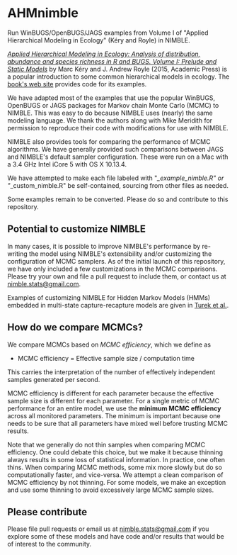 # AHMnimble

Run WinBUGS/OpenBUGS/JAGS examples from Volume I of "Applied Hierarchical
Modeling in Ecology" (Kéry and Royle) in NIMBLE.

[*Applied Hierarchical Modeling in Ecology: Analysis of distribution, abundance and species richness in R and BUGS.  Volume I: Prelude and Static Models*](https://www.elsevier.com/books/applied-hierarchical-modeling-in-ecology-analysis-of-distribution-abundance-and-species-richness-in-r-and-bugs/kery/978-0-12-801378-6)
by Marc K&#233;ry and J. Andrew Royle (2015, Academic Press) is a
popular introduction to some common hierarchical models in ecology.  The [book's web site](https://www.mbr-pwrc.usgs.gov/pubanalysis/keryroylebook/) provides code for its examples.

We have adapted most of the examples that use the popular WinBUGS,
OpenBUGS or JAGS packages for Markov chain Monte Carlo (MCMC) to
NIMBLE.  This was easy to do because NIMBLE uses (nearly) the same
modeling language.  We
thank the authors along with Mike Meridith for permission to reproduce
their code with modifications for use with NIMBLE. 

NIMBLE also provides tools for comparing the performance of MCMC
algorithms.   We have generally provided such comparisons between JAGS
and NIMBLE's default sampler configuration.  These were run on a
Mac with a 3.4 GHz Intel iCore 5 with OS X 10.13.4.

We have attempted to make each file labeled with
"*\_example\_nimble.R" or "*\_custom\_nimble.R" be self-contained,
sourcing from other files as needed. 

Some examples remain to be converted.  Please do so and contribute to
this repository.

## Potential to customize NIMBLE
In many cases, it is possible to improve NIMBLE's performance by
re-writing the model using NIMBLE's extensibility and/or customizing
the configuration of MCMC samplers.  As of the initial launch of this
repository, we have only included a few customizations in the MCMC
comparisons.  Please try your own and file a pull request to include
them, or contact us at nimble.stats@gmail.com.

Examples of customizing NIMBLE for Hidden Markov Models (HMMs)
embedded in multi-state capture-recapture models are given in
[Turek et al.](https://link.springer.com/article/10.1007/s10651-016-0353-z).

## How do we compare MCMCs?

We compare MCMCs based on *MCMC efficiency*, which we define as

- MCMC efficiency = Effective sample size / computation time

This carries the interpretation of the number of effectively
independent samples generated per second.

MCMC efficiency is different for each parameter because the effective
sample size is different for each parameter.  For a single metric of
MCMC performance for an entire model, we use the **minimum MCMC
efficiency** across all monitored parameters.  The minimum is
important because one needs to be sure that all parameters have mixed
well before trusting MCMC results. 

Note that we generally do not thin samples when comparing MCMC
efficiency.  One could debate this choice, but we make it because
thinning always results in some loss of statistical information.  In
practice, one often thins.  When comparing MCMC methods, some mix more
slowly but do so computationally faster, and vice-versa.  We attempt a
clean comparison of MCMC efficiency by not thinning.  For some models,
we make an exception and use some thinning to avoid excessively large
MCMC sample sizes.

## Please contribute

Please file pull requests or email us at nimble.stats@gmail.com if you
explore some of these models and have code and/or results that would
be of interest to the community.
